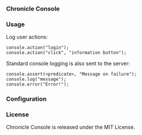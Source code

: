 ### Chronicle Console

### Usage

Log user actions:

```
console.action("login");
console.action("click", "information button");
```

Standard console logging is also sent to the server:

```
console.assert(<predicate>, "Message on failure");
console.log("message");
console.error("Error!");
```

### Configuration

### License

Chronicle Console is released under the MIT License.
